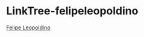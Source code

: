 ﻿# LinkTree-felipeleopoldino

<a href='https://felipeleopoldino-linktree.netlify.app/'>Felipe Leopoldino </a>
